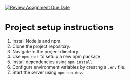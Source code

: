[![Review Assignment Due Date](https://classroom.github.com/assets/deadline-readme-button-24ddc0f5d75046c5622901739e7c5dd533143b0c8e959d652212380cedb1ea36.svg)](https://classroom.github.com/a/MhkFIDKy)

# Project setup instructions

1. Install Node.js and npm.
2. Clone the project repository.
3. Navigate to the project directory.
4. Use `npm init` to setuip a new npm package
5. Install dependencies using `npm install`.
6. Configure environment variables by creating a `.env` file.
7. Start the server using `npm run dev`.
